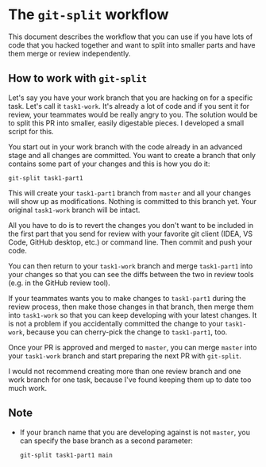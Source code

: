 # The `git-split` workflow

This document describes the workflow that you can use if you have lots of code that you hacked together and want to split into smaller parts and have them merge or review independently.

## How to work with `git-split`

Let's say you have your work branch that you are hacking on for a specific task. Let's call it `task1-work`. It's already a lot of code and if you sent it for review, your teammates would be really angry to you. The solution would be to split this PR into smaller, easily digestable pieces. I developed a small script for this.

You start out in your work branch with the code already in an advanced stage and all changes are committed. You want to create a branch that only contains some part of your changes and this is how you do it:

```
git-split task1-part1
```

This will create your `task1-part1` branch from `master` and all your changes will show up as modifications. Nothing is committed to this branch yet. Your original `task1-work` branch will be intact.

All you have to do is to revert the changes you don't want to be included in the first part that you send for review with your favorite git client (IDEA, VS Code, GitHub desktop, etc.) or command line. Then commit and push your code.

You can then return to your `task1-work` branch and merge `task1-part1` into your changes so that you can see the diffs between the two in review tools (e.g. in the GitHub review tool).

If your teammates wants you to make changes to `task1-part1` during the review process, then make those changes in that branch, then merge them into `task1-work` so that you can keep developing with your latest changes. It is not a problem if you accidentally committed the change to your `task1-work`, because you can cherry-pick the change to `task1-part1`, too.

Once your PR is approved and merged to `master`, you can merge `master` into your `task1-work` branch and start preparing the next PR with `git-split`.

I would not recommend creating more than one review branch and one work branch for one task, because I've found keeping them up to date too much work.

## Note

* If your branch name that you are developing against is not `master`, you can specify the base branch as a second parameter:

  ```
  git-split task1-part1 main
  ```
